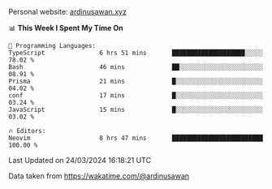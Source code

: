 Personal website: [ardinusawan.xyz](https://ardinusawan.xyz)

<!--START_SECTION:waka-->
📊 **This Week I Spent My Time On** 

```text
💬 Programming Languages: 
TypeScript               6 hrs 51 mins       ████████████████████░░░░░   78.02 % 
Bash                     46 mins             ██░░░░░░░░░░░░░░░░░░░░░░░   08.91 % 
Prisma                   21 mins             █░░░░░░░░░░░░░░░░░░░░░░░░   04.02 % 
conf                     17 mins             █░░░░░░░░░░░░░░░░░░░░░░░░   03.24 % 
JavaScript               15 mins             █░░░░░░░░░░░░░░░░░░░░░░░░   03.02 % 

🔥 Editors: 
Neovim                   8 hrs 47 mins       █████████████████████████   100.00 % 
```


 Last Updated on 24/03/2024 16:18:21 UTC
<!--END_SECTION:waka-->
Data taken from https://wakatime.com/@ardinusawan
